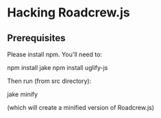 # Hacking Roadcrew.js

## Prerequisites

Please install npm. You'll need to:

npm install jake
npm install uglify-js

Then run (from src directory):

jake minify

(which will create a minified version of Roadcrew.js)